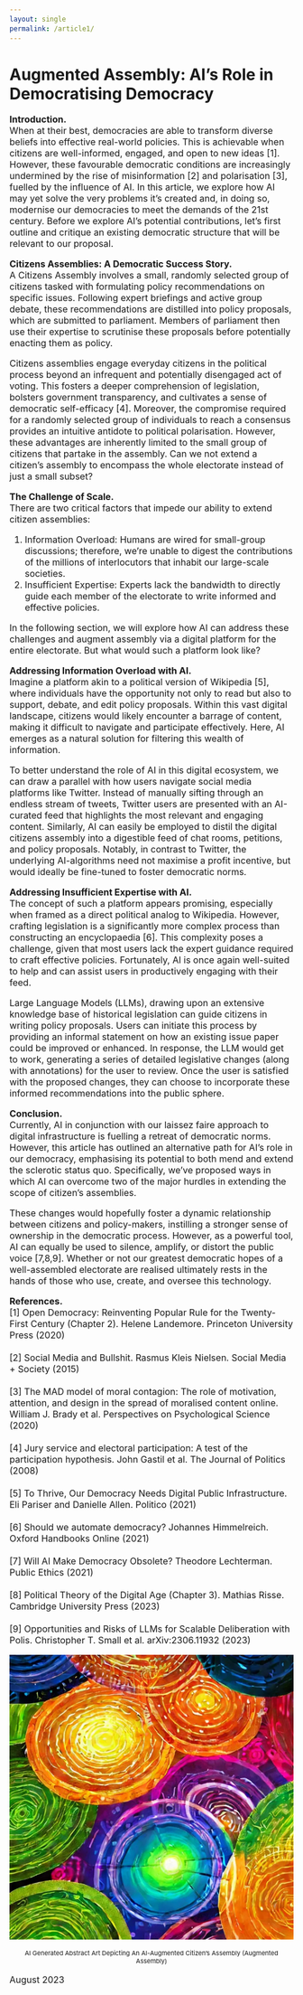 ```yaml
---
layout: single
permalink: /article1/
---
```

<h1>Augmented Assembly: AI’s Role in Democratising Democracy</h1>

<p style="font-size: 16px;"><b>Introduction.</b><br>
When at their best, democracies are able to transform diverse beliefs into effective real-world policies. This is achievable when citizens are well-informed, engaged, and open to new ideas [1]. However, these favourable democratic conditions are increasingly undermined by the rise of misinformation [2] and polarisation [3], fuelled by the influence of AI. In this article, we explore how AI may yet solve the very problems it’s created and, in doing so, modernise our democracies to meet the demands of the 21st century. Before we explore AI’s potential contributions, let’s first outline and critique an existing democratic structure that will be relevant to our proposal.<br>

<p style="font-size: 16px;"><b>Citizens Assemblies: A Democratic Success Story.</b><br>
A Citizens Assembly involves a small, randomly selected group of citizens tasked with formulating policy recommendations on specific issues. Following expert briefings and active group debate, these recommendations are distilled into policy proposals, which are submitted to parliament. Members of parliament then use their expertise to scrutinise these proposals before potentially enacting them as policy.<br>

<p style="font-size: 16px;">Citizens assemblies engage everyday citizens in the political process beyond an infrequent and potentially disengaged act of voting. This fosters a deeper comprehension of legislation, bolsters government transparency, and cultivates a sense of democratic self-efficacy [4]. Moreover, the compromise required for a randomly selected group of individuals to reach a consensus provides an intuitive antidote to political polarisation. However, these advantages are inherently limited to the small group of citizens that partake in the assembly. Can we not extend a citizen’s assembly to encompass the whole electorate instead of just a small subset?<br>

<p style="font-size: 16px;"><b>The Challenge of Scale.</b><br>
There are two critical factors that impede our ability to extend citizen assemblies:<br>
<ol style="font-size: 16px;">
<li>Information Overload: Humans are wired for small-group discussions; therefore, we’re unable to digest the contributions of the millions of interlocutors that inhabit our large-scale societies.</li>
<li>Insufficient Expertise: Experts lack the bandwidth to directly guide each member of the electorate to write informed and effective policies.</li>
</ol>
<p style="font-size: 16px;">In the following section, we will explore how AI can address these challenges and augment assembly via a digital platform for the entire electorate. But what would such a platform look like?<br>

<p style="font-size: 16px;"><b>Addressing Information Overload with AI.</b><br>
Imagine a platform akin to a political version of Wikipedia [5], where individuals have the opportunity not only to read but also to support, debate, and edit policy proposals. Within this vast digital landscape, citizens would likely encounter a barrage of content, making it difficult to navigate and participate effectively. Here, AI emerges as a natural solution for filtering this wealth of information.<br>

<p style="font-size: 16px;">To better understand the role of AI in this digital ecosystem, we can draw a parallel with how users navigate social media platforms like Twitter. Instead of manually sifting through an endless stream of tweets, Twitter users are presented with an AI-curated feed that highlights the most relevant and engaging content. Similarly, AI can easily be employed to distil the digital citizens assembly into a digestible feed of chat rooms, petitions, and policy proposals. Notably, in contrast to Twitter, the underlying AI-algorithms need not maximise a profit incentive, but would ideally be fine-tuned to foster democratic norms.<br>

<p style="font-size: 16px;"><b>Addressing Insufficient Expertise with AI.</b><br>
The concept of such a platform appears promising, especially when framed as a direct political analog to Wikipedia. However, crafting legislation is a significantly more complex process than constructing an encyclopaedia [6]. This complexity poses a challenge, given that most users lack the expert guidance required to craft effective policies. Fortunately, AI is once again well-suited to help and can assist users in productively engaging with their feed.<br>

<p style="font-size: 16px;">Large Language Models (LLMs), drawing upon an extensive knowledge base of historical legislation can guide citizens in writing policy proposals. Users can initiate this process by providing an informal statement on how an existing issue paper could be improved or enhanced. In response, the LLM would get to work, generating a series of detailed legislative changes (along with annotations) for the user to review. Once the user is satisfied with the proposed changes, they can choose to incorporate these informed recommendations into the public sphere.
  
<p style="font-size: 16px;"><b>Conclusion.</b><br>
Currently, AI in conjunction with our laissez faire approach to digital infrastructure is fuelling a retreat of democratic norms. However, this article has outlined an alternative path for AI’s role in our democracy, emphasising its potential to both mend and extend the sclerotic status quo. Specifically, we’ve proposed ways in which AI can overcome two of the major hurdles in extending the scope of citizen’s assemblies.

<p style="font-size: 16px;">These changes would hopefully foster a dynamic relationship between citizens and policy-makers, instilling a stronger sense of ownership in the democratic process. However, as a powerful tool, AI can equally be used to silence, amplify, or distort the public voice [7,8,9]. Whether or not our greatest democratic hopes of a well-assembled electorate are realised ultimately rests in the hands of those who use, create, and oversee this technology.

<p style="font-size: 16px;"><b>References.</b><br>
[1] Open Democracy: Reinventing Popular Rule for the Twenty-First Century (Chapter 2). Helene Landemore. Princeton University Press (2020) <br>
<br>
[2] Social Media and Bullshit. Rasmus Kleis Nielsen. Social Media + Society (2015) <br>
<br>
[3] The MAD model of moral contagion: The role of motivation, attention, and design in the spread of moralised content online. William J. Brady et al. Perspectives on Psychological Science (2020) <br>
<br>
[4] Jury service and electoral participation: A test of the participation hypothesis. John Gastil et al. The Journal of Politics (2008) <br>
<br>
[5] To Thrive, Our Democracy Needs Digital Public Infrastructure. Eli Pariser and Danielle Allen. Politico (2021) <br>
<br>
[6] Should we automate democracy? Johannes Himmelreich. Oxford Handbooks Online (2021) <br>
<br>
[7] Will AI Make Democracy Obsolete? Theodore Lechterman. Public Ethics (2021) <br>
<br>
[8] Political Theory of the Digital Age (Chapter 3). Mathias Risse. Cambridge University Press (2023) <br>
<br>
[9] Opportunities and Risks of LLMs for Scalable Deliberation with Polis. Christopher T. Small et al. arXiv:2306.11932 (2023) <br>

<p align="center">
  <img src="/art1.webp" alt="Alt Text">
</p>
<p align="center" style="font-size: 11px;"> AI Generated Abstract Art Depicting An AI-Augmented Citizen’s Assembly (Augmented Assembly) </p>

<p style="font-size: 16px;"> August 2023 </p>
